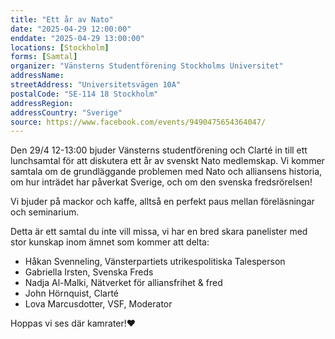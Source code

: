 ```yaml
---
title: "Ett år av Nato"
date: "2025-04-29 12:00:00"
enddate: "2025-04-29 13:00:00"
locations: [Stockholm]
forms: [Samtal]
organizer: "Vänsterns Studentförening Stockholms Universitet"
addressName: 
streetAddress: "Universitetsvägen 10A"
postalCode: "SE-114 18 Stockholm"
addressRegion:
addressCountry: "Sverige"
source: https://www.facebook.com/events/9490475654364047/
---
```

Den 29/4 12-13:00 bjuder Vänsterns studentförening och Clarté in till ett lunchsamtal för att diskutera ett år av svenskt Nato medlemskap. Vi kommer samtala om de grundläggande problemen med Nato och alliansens historia, om hur inträdet har påverkat Sverige, och om den svenska fredsrörelsen!

Vi bjuder på mackor och kaffe, alltså en perfekt paus mellan föreläsningar och seminarium.

Detta är ett samtal du inte vill missa, vi har en bred skara panelister med stor kunskap inom ämnet som kommer att delta:

- Håkan Svenneling, Vänsterpartiets utrikespolitiska Talesperson
- Gabriella Irsten, Svenska Freds
- Nadja Al-Malki, Nätverket för alliansfrihet & fred
- John Hörnquist, Clarté
- Lova Marcusdotter, VSF, Moderator

Hoppas vi ses där kamrater!❤️
